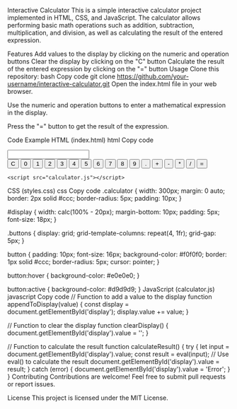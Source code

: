 Interactive Calculator
This is a simple interactive calculator project implemented in HTML, CSS, and JavaScript. The calculator allows performing basic math operations such as addition, subtraction, multiplication, and division, as well as calculating the result of the entered expression.

Features
Add values to the display by clicking on the numeric and operation buttons
Clear the display by clicking on the "C" button
Calculate the result of the entered expression by clicking on the "=" button
Usage
Clone this repository:
bash
Copy code
git clone https://github.com/your-username/interactive-calculator.git
Open the index.html file in your web browser.

Use the numeric and operation buttons to enter a mathematical expression in the display.

Press the "=" button to get the result of the expression.

Code Example
HTML (index.html)
html
Copy code
<!DOCTYPE html>
<html lang="en">
<head>
    <meta charset="UTF-8">
    <meta name="viewport" content="width=device-width, initial-scale=1.0">
    <title>Interactive Calculator</title>
    <link rel="stylesheet" href="styles.css">
</head>
<body>
    <div class="calculator">
        <input type="text" id="display" readonly>
        <div class="buttons">
            <button onclick="clearDisplay()">C</button>
            <!-- Numeric buttons -->
            <button onclick="appendToDisplay('0')">0</button>
            <button onclick="appendToDisplay('1')">1</button>
            <button onclick="appendToDisplay('2')">2</button>
            <button onclick="appendToDisplay('3')">3</button>
            <button onclick="appendToDisplay('4')">4</button>
            <button onclick="appendToDisplay('5')">5</button>
            <button onclick="appendToDisplay('6')">6</button>
            <button onclick="appendToDisplay('7')">7</button>
            <button onclick="appendToDisplay('8')">8</button>
            <button onclick="appendToDisplay('9')">9</button>
            <button onclick="appendToDisplay('.')">.</button>
            <!-- Operation buttons -->
            <button onclick="appendToDisplay('+')">+</button>
            <button onclick="appendToDisplay('-')">-</button>
            <button onclick="appendToDisplay('*')">*</button>
            <button onclick="appendToDisplay('/')">/</button>
            <!-- Result button -->
            <button onclick="calculateResult()">=</button>
        </div>
    </div>

    <script src="calculator.js"></script>
</body>
</html>
CSS (styles.css)
css
Copy code
.calculator {
    width: 300px;
    margin: 0 auto;
    border: 2px solid #ccc;
    border-radius: 5px;
    padding: 10px;
}

#display {
    width: calc(100% - 20px);
    margin-bottom: 10px;
    padding: 5px;
    font-size: 18px;
}

.buttons {
    display: grid;
    grid-template-columns: repeat(4, 1fr);
    grid-gap: 5px;
}

button {
    padding: 10px;
    font-size: 16px;
    background-color: #f0f0f0;
    border: 1px solid #ccc;
    border-radius: 5px;
    cursor: pointer;
}

button:hover {
    background-color: #e0e0e0;
}

button:active {
    background-color: #d9d9d9;
}
JavaScript (calculator.js)
javascript
Copy code
// Function to add a value to the display
function appendToDisplay(value) {
    const display = document.getElementById('display');
    display.value += value;
}

// Function to clear the display
function clearDisplay() {
    document.getElementById('display').value = '';
}

// Function to calculate the result
function calculateResult() {
    try {
        let input = document.getElementById('display').value;
        const result = eval(input); // Use eval() to calculate the result
        document.getElementById('display').value = result;
    } catch (error) {
        document.getElementById('display').value = 'Error';
    }
}
Contributing
Contributions are welcome! Feel free to submit pull requests or report issues.

License
This project is licensed under the MIT License.
